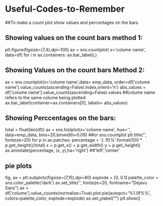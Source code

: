 # Useful-Codes-to-Remember

##To make a count plot show values and percentages on the bars

## Showing values on the count bars method 1:
plt.figure(figsize=(7,4),dpi=100)
ax = sns.countplot( x='colume name',
        data=df)
for i in ax.containers:
    ax.bar_label(i,)

## Showing Values on the count bars Method 2:
ax = sns.countplot(x='colume name',data= emp_data,
        order=df['colume name'].value_counts(ascending=False).index,orient='h')
abs_values = df['colume name'].value_counts(ascending=False).values ##colume name refers to the same colume being plotted
ax.bar_label(container=ax.containers[0], labels= abs_values)
    
## Showing Perccentages on the bars:
total = float(len(df))
ax = sns.histplot(x='colume name', hue='', data=emp_data, bins=20,binwidth=0.09) ##or sns.countplot
plt.title('', fontsize=20)
for p in ax.patches:
    percentage = '{:.1f}%'.format(100 * p.get_height()/total)
    x = p.get_x() + p.get_width()
    y = p.get_height()
    ax.annotate(percentage, (x, y),ha='right') ##'left','center'

## pie plots
fig, ax = plt.subplots(figsize=(7,15),dpi=80)
explode = [0, 0.1]
palette_color = sns.color_palette('dark')
ax.set_title('', fontsize=20, fontname="Dejavu Sans")
ax = df['colume'].value_counts(normalize=True).plot.pie(autopct='%1.0f%%', colors=palette_color, explode=explode)
ax.set_ylabel("")
plt.show()
